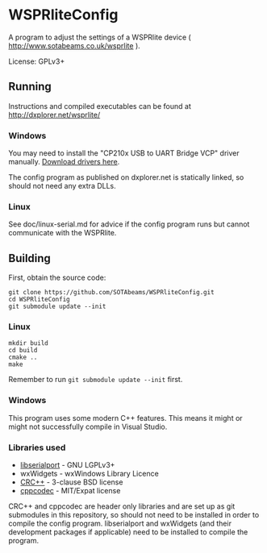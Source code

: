 # WSPRliteConfig

A program to adjust the settings of a WSPRlite device ( http://www.sotabeams.co.uk/wsprlite ).

License: GPLv3+

## Running

Instructions and compiled executables can be found at http://dxplorer.net/wsprlite/

### Windows

You may need to install the "CP210x USB to UART Bridge VCP" driver manually. [Download drivers here](http://www.silabs.com/products/mcu/pages/usbtouartbridgevcpdrivers.aspx).

The config program as published on dxplorer.net is statically linked, so should not need any extra DLLs.

### Linux

See doc/linux-serial.md for advice if the config program runs but cannot communicate with the WSPRlite.

## Building

First, obtain the source code:

    git clone https://github.com/SOTAbeams/WSPRliteConfig.git
    cd WSPRliteConfig
    git submodule update --init

### Linux

    mkdir build
    cd build
    cmake ..
    make

Remember to run `git submodule update --init` first.
 
### Windows

This program uses some modern C++ features. This means it might or might not successfully compile in Visual Studio.


### Libraries used

* [libserialport](http://sigrok.org/wiki/Libserialport) - GNU LGPLv3+
* wxWidgets - wxWindows Library Licence
* [CRC++](https://github.com/d-bahr/CRCpp) - 3-clause BSD license
* [cppcodec](https://github.com/tplgy/cppcodec) - MIT/Expat license

CRC++ and cppcodec are header only libraries and are set up as git submodules in this repository, so should not need to be installed in order to compile the config program. libserialport and wxWidgets (and their development packages if applicable) need to be installed to compile the program.